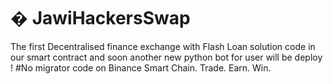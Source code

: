 # � JawiHackersSwap

The first Decentralised finance exchange with Flash Loan solution code in our smart contract and soon another new python bot for user will be deploy ! #No migrator code on Binance Smart Chain. Trade. Earn. Win.
